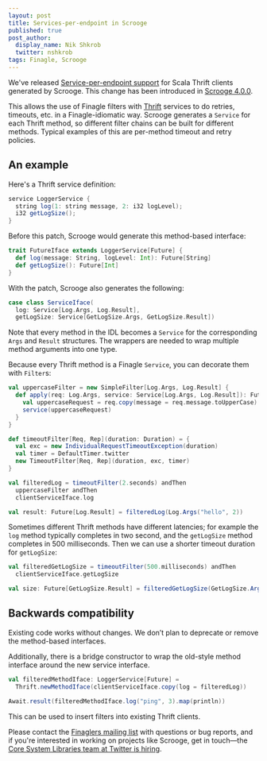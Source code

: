 ```yaml
---
layout: post
title: Services-per-endpoint in Scrooge
published: true
post_author:
  display_name: Nik Shkrob
  twitter: nshkrob
tags: Finagle, Scrooge
---
```


We've released [Service-per-endpoint support][scrooge-commit] for Scala Thrift clients generated by Scrooge. This change has been introduced in [Scrooge 4.0.0][scrooge-4.0.0].

This allows the use of Finagle filters with [Thrift][thrift] services to do retries, timeouts, etc. in a Finagle-idiomatic way. Scrooge generates a `Service` for each Thrift method, so different filter chains can be built for different methods. Typical examples of this are per-method timeout and retry policies.


## An example

Here's a Thrift service definition:

```scala
service LoggerService {
  string log(1: string message, 2: i32 logLevel);
  i32 getLogSize();
}
```

Before this patch, Scrooge would generate this method-based interface:

```scala
trait FutureIface extends LoggerService[Future] {
  def log(message: String, logLevel: Int): Future[String]
  def getLogSize(): Future[Int]
}
```

With the patch, Scrooge also generates the following:

```scala
case class ServiceIface(
  log: Service[Log.Args, Log.Result],
  getLogSize: Service[GetLogSize.Args, GetLogSize.Result])
```

Note that every method in the IDL becomes a `Service` for the corresponding `Args` and `Result` structures. The wrappers are needed to wrap multiple method arguments into one type. 

Because every Thrift method is a Finagle `Service`, you can decorate them with `Filter`s:

```scala
val uppercaseFilter = new SimpleFilter[Log.Args, Log.Result] {
  def apply(req: Log.Args, service: Service[Log.Args, Log.Result]): Future[Log.Result] = {
    val uppercaseRequest = req.copy(message = req.message.toUpperCase)
    service(uppercaseRequest)
  }
}

def timeoutFilter[Req, Rep](duration: Duration) = {
  val exc = new IndividualRequestTimeoutException(duration)
  val timer = DefaultTimer.twitter
  new TimeoutFilter[Req, Rep](duration, exc, timer)
}

val filteredLog = timeoutFilter(2.seconds) andThen
  uppercaseFilter andThen
  clientServiceIface.log

val result: Future[Log.Result] = filteredLog(Log.Args("hello", 2))
```

Sometimes different Thrift methods have different latencies; for example the `log` method typically completes in two second, and the `getLogSize` method completes in 500 milliseconds. Then we can use a shorter timeout duration for `getLogSize`:

```scala
val filteredGetLogSize = timeoutFilter(500.milliseconds) andThen
  clientServiceIface.getLogSize

val size: Future[GetLogSize.Result] = filteredGetLogSize(GetLogSize.Args())
```

## Backwards compatibility

Existing code works without changes. We don’t plan to deprecate or remove the method-based interfaces.

Additionally, there is a bridge constructor to wrap the old-style method interface around the new service interface.

```scala
val filteredMethodIface: LoggerService[Future] =
  Thrift.newMethodIface(clientServiceIface.copy(log = filteredLog))

Await.result(filteredMethodIface.log("ping", 3).map(println))
```

This can be used to insert filters into existing Thrift clients.

Please contact the [Finaglers mailing list][finaglers] with questions or bug reports,
and if you're interested in working on projects like Scrooge, get in touch—the
[Core System Libraries team at Twitter is hiring][csl-opening].

[csl-opening]: https://about.twitter.com/careers/positions?jvi=oLxj1fwm,Job
[finaglers]: https://groups.google.com/forum/#!forum/finaglers
[scrooge-4.0.0]: https://github.com/twitter/scrooge/releases/tag/scrooge-4.0.0
[scrooge-commit]: https://github.com/twitter/scrooge/commit/3fbb635936d82c00456b332647ea9136841f3227
[thrift]: https://thrift.apache.org/
